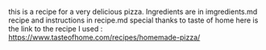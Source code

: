 this is a recipe for a very delicious pizza.
Ingredients are in imgredients.md
recipe and instructions in recipe.md
special thanks to taste of home
here is the link to the recipe I used : https://www.tasteofhome.com/recipes/homemade-pizza/  